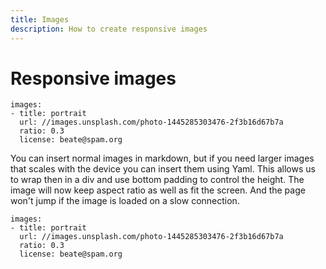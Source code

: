 ```yaml
---
title: Images
description: How to create responsive images
---
```


# Responsive images

```styledYaml
images:
- title: portrait
  url: //images.unsplash.com/photo-1445285303476-2f3b16d67b7a
  ratio: 0.3
  license: beate@spam.org
```

You can insert normal images in markdown, but if you need larger images that scales with the device you can insert them using Yaml. This allows us to wrap then in a div and use bottom padding to control the height. The image will now keep aspect ratio as well as fit the screen. And the page won't jump if the image is loaded on a slow connection.

```highlight
images:
- title: portrait
  url: //images.unsplash.com/photo-1445285303476-2f3b16d67b7a
  ratio: 0.3
  license: beate@spam.org
```